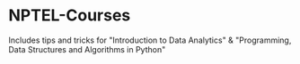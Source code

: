 # NPTEL-Courses
Includes tips and tricks for "Introduction to Data Analytics" &amp; "Programming, Data Structures and Algorithms in Python"
